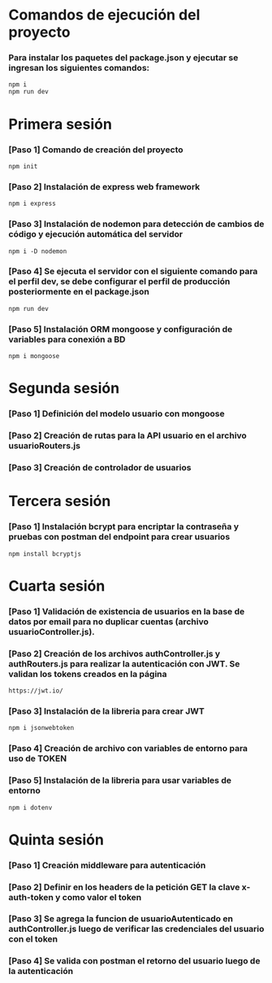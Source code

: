 # Comandos de ejecución del proyecto
### Para instalar los paquetes del package.json y ejecutar se ingresan los siguientes comandos:
```
npm i
npm run dev
```

# Primera sesión
### [Paso 1] Comando de creación del proyecto
```
npm init
```
### [Paso 2] Instalación de express web framework
```
npm i express
```
### [Paso 3] Instalación de nodemon para detección de cambios de código y ejecución automática del servidor
```
npm i -D nodemon
```
### [Paso 4] Se ejecuta el servidor con el siguiente comando para el perfil dev, se debe configurar el perfil de producción posteriormente en el package.json
```
npm run dev
```
### [Paso 5] Instalación ORM mongoose y configuración de variables para conexión a BD
```
npm i mongoose
```

# Segunda sesión
### [Paso 1] Definición del modelo usuario con mongoose
### [Paso 2] Creación de rutas para la API usuario en el archivo usuarioRouters.js
### [Paso 3] Creación de controlador de usuarios

# Tercera sesión
### [Paso 1] Instalación bcrypt para encriptar la contraseña y pruebas con postman del endpoint para crear usuarios
```
npm install bcryptjs
```

# Cuarta sesión
### [Paso 1] Validación de existencia de usuarios en la base de datos por email para no duplicar cuentas (archivo usuarioController.js).
### [Paso 2] Creación de los archivos authController.js y authRouters.js para realizar la autenticación con JWT. Se validan los tokens creados en la página
```
https://jwt.io/
```
### [Paso 3] Instalación de la libreria para crear JWT
```
npm i jsonwebtoken
```
### [Paso 4] Creación de archivo con variables de entorno para uso de TOKEN
### [Paso 5] Instalación de la libreria para usar variables de entorno
```
npm i dotenv
```

# Quinta sesión
### [Paso 1] Creación middleware para autenticación
### [Paso 2] Definir en los headers de la petición GET la clave **x-auth-token** y como valor el **token**
### [Paso 3] Se agrega la funcion de **usuarioAutenticado** en **authController.js** luego de verificar las credenciales del usuario con el token
### [Paso 4] Se valida con postman el retorno del usuario luego de la autenticación